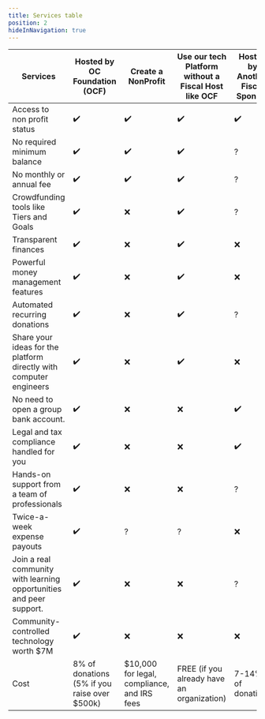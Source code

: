 ```yaml
---
title: Services table
position: 2
hideInNavigation: true
---
```


| Services                                                            | Hosted by OC Foundation (OCF)                | Create a NonProfit                          | Use our tech Platform without a Fiscal Host like OCF | Hosted by Another Fiscal Sponsor | Use Another Crowdfunding Platform |
| ------------------------------------------------------------------- | -------------------------------------------- | ------------------------------------------- | ---------------------------------------------------- | -------------------------------- | --------------------------------- |
| Access to non profit status                                         | ✔️                                           | ✔️                                          | ✔️                                                   | ✔️                               | ?                                 |
| No required minimum balance                                         | ✔️                                           | ✔️                                          | ✔️                                                   | ?                                | ✔️                                |
| No monthly or annual fee                                            | ✔️                                           | ✔️                                          | ✔️                                                   | ?                                | ✔️                                |
| Crowdfunding tools like Tiers and Goals                             | ✔️                                           | ❌                                          | ✔️                                                   | ?                                | ✔️                                |
| Transparent finances                                                | ✔️                                           | ❌                                          | ✔️                                                   | ❌                               | ❌                                |
| Powerful money management features                                  | ✔️                                           | ❌                                          | ✔️                                                   | ❌                               | ?                                 |
| Automated recurring donations                                       | ✔️                                           | ❌                                          | ✔️                                                   | ?                                | ?                                 |
| Share your ideas for the platform directly with computer engineers  | ✔️                                           | ❌                                          | ✔️                                                   | ❌                               | ❌                                |
| No need to open a group bank account.                               | ✔️                                           | ❌                                          | ❌                                                   | ✔️                               | ❌                                |
| Legal and tax compliance handled for you                            | ✔️                                           | ❌                                          | ❌                                                   | ✔️                               | ?                                 |
| Hands-on support from a team of professionals                       | ✔️                                           | ❌                                          | ❌                                                   | ?                                | ?                                 |
| Twice-a-week expense payouts                                        | ✔️                                           | ?                                           | ?                                                    | ❌                               | ?                                 |
| Join a real community with learning opportunities and peer support. | ✔️                                           | ❌                                          | ❌                                                   | ?                                | ❌                                |
| Community-controlled technology worth $7M                           | ✔️                                           | ❌                                          | ❌                                                   | ❌                               | ?                                 |
| Cost                                                                | 8% of donations (5% if you raise over $500k) | $10,000 for legal, compliance, and IRS fees | FREE (if you already have an organization)           | 7-14% of donations               | 5-15% of donations                |
